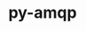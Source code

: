 ---
title: "py-amqp"
layout: cache
categories: [package, develop-2023-10-01]
meta: {"versions": ["5.0.9"], "compilers": ["gcc@=7.5.0"], "oss": ["ubuntu18.04"], "platforms": ["linux"], "targets": ["x86_64_v3"], "stacks": ["radiuss", "root"], "num_specs": 1, "num_specs_by_stack": {"root": 1, "radiuss": 1}}
spec_details: [{"hash": "3ogpq7pgsinxpvlkkugvknsempzs6voj", "compiler": "gcc@=7.5.0", "versions": ["5.0.9"], "os": "ubuntu18.04", "platform": "linux", "target": "x86_64_v3", "variants": ["build_system=python_pip"], "stacks": ["root", "radiuss"], "size": "-", "tarball": "https://binaries.spack.io/develop-2023-10-01/build_cache/linux-ubuntu18.04-x86_64_v3/gcc-7.5.0/py-amqp-5.0.9/linux-ubuntu18.04-x86_64_v3-gcc-7.5.0-py-amqp-5.0.9-3ogpq7pgsinxpvlkkugvknsempzs6voj.spack"}]
---